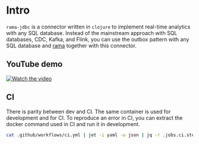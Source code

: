 # Intro

`rama-jdbc` is a connector written in `clojure` to implement real-time analytics with any SQL database. Instead of the mainstream approach with SQL databases, CDC, Kafka, and Flink, you can use the outbox pattern with any SQL database and [rama](https://redplanetlabs.com/) together with this connector.

## YouTube demo
[![Watch the video](https://img.youtube.com/vi/uMkd6YxrmIA/hqdefault.jpg)](https://www.youtube.com/watch?v=uMkd6YxrmIA)

## CI
There is parity between dev and CI. The same container is used for development and for CI. To reproduce an error in CI, you can extract the docker command used in CI and run it in development.

``` sh
cat .github/workflows/ci.yml | jet -i yaml -o json | jq -r .jobs.ci.steps[1].run | bash -s
```
